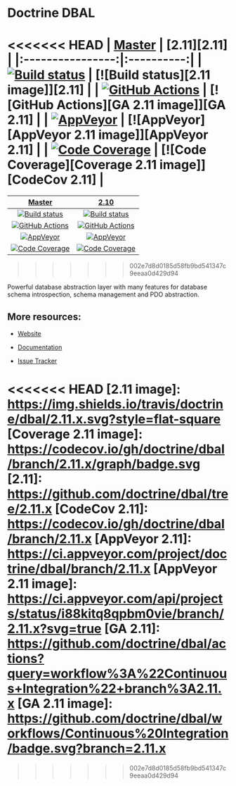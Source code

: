 # Doctrine DBAL

<<<<<<< HEAD
| [Master][Master] | [2.11][2.11] |
|:----------------:|:----------:|
| [![Build status][Master image]][Master] | [![Build status][2.11 image]][2.11] |
| [![GitHub Actions][GA master image]][GA master] | [![GitHub Actions][GA 2.11 image]][GA 2.11] |
| [![AppVeyor][AppVeyor master image]][AppVeyor master] | [![AppVeyor][AppVeyor 2.11 image]][AppVeyor 2.11] |
| [![Code Coverage][Coverage image]][CodeCov Master] | [![Code Coverage][Coverage 2.11 image]][CodeCov 2.11] |
=======
| [Master][Master] | [2.10][2.10] |
|:----------------:|:----------:|
| [![Build status][Master image]][Master] | [![Build status][2.10 image]][2.10] |
| [![GitHub Actions][GA master image]][GA master] | [![GitHub Actions][GA 2.10 image]][GA 2.10] |
| [![AppVeyor][AppVeyor master image]][AppVeyor master] | [![AppVeyor][AppVeyor 2.10 image]][AppVeyor 2.10] |
| [![Code Coverage][Coverage image]][CodeCov Master] | [![Code Coverage][Coverage 2.10 image]][CodeCov 2.10] |
>>>>>>> 002e7d8d0185d58fb9bd541347c9eeaa0d429d94

Powerful database abstraction layer with many features for database schema introspection, schema management and PDO abstraction.

## More resources:

* [Website](http://www.doctrine-project.org/projects/dbal.html)
* [Documentation](http://docs.doctrine-project.org/projects/doctrine-dbal/en/latest/)
* [Issue Tracker](https://github.com/doctrine/dbal/issues)

  [Master image]: https://img.shields.io/travis/doctrine/dbal/master.svg?style=flat-square
  [Coverage image]: https://codecov.io/gh/doctrine/dbal/branch/master/graph/badge.svg
  [Master]: https://travis-ci.org/doctrine/dbal
  [CodeCov Master]: https://codecov.io/gh/doctrine/dbal/branch/master
  [AppVeyor master]: https://ci.appveyor.com/project/doctrine/dbal/branch/master
  [AppVeyor master image]: https://ci.appveyor.com/api/projects/status/i88kitq8qpbm0vie/branch/master?svg=true
  [GA master]: https://github.com/doctrine/dbal/actions?query=workflow%3A%22Continuous+Integration%22+branch%3Amaster
  [GA master image]: https://github.com/doctrine/dbal/workflows/Continuous%20Integration/badge.svg

<<<<<<< HEAD
  [2.11 image]: https://img.shields.io/travis/doctrine/dbal/2.11.x.svg?style=flat-square
  [Coverage 2.11 image]: https://codecov.io/gh/doctrine/dbal/branch/2.11.x/graph/badge.svg
  [2.11]: https://github.com/doctrine/dbal/tree/2.11.x
  [CodeCov 2.11]: https://codecov.io/gh/doctrine/dbal/branch/2.11.x
  [AppVeyor 2.11]: https://ci.appveyor.com/project/doctrine/dbal/branch/2.11.x
  [AppVeyor 2.11 image]: https://ci.appveyor.com/api/projects/status/i88kitq8qpbm0vie/branch/2.11.x?svg=true
  [GA 2.11]: https://github.com/doctrine/dbal/actions?query=workflow%3A%22Continuous+Integration%22+branch%3A2.11.x
  [GA 2.11 image]: https://github.com/doctrine/dbal/workflows/Continuous%20Integration/badge.svg?branch=2.11.x
=======
  [2.10 image]: https://img.shields.io/travis/doctrine/dbal/2.10.x.svg?style=flat-square
  [Coverage 2.10 image]: https://codecov.io/gh/doctrine/dbal/branch/2.10.x/graph/badge.svg
  [2.10]: https://github.com/doctrine/dbal/tree/2.10.x
  [CodeCov 2.10]: https://codecov.io/gh/doctrine/dbal/branch/2.10.x
  [AppVeyor 2.10]: https://ci.appveyor.com/project/doctrine/dbal/branch/2.10.x
  [AppVeyor 2.10 image]: https://ci.appveyor.com/api/projects/status/i88kitq8qpbm0vie/branch/2.10.x?svg=true
  [GA 2.10]: https://github.com/doctrine/dbal/actions?query=workflow%3A%22Continuous+Integration%22+branch%3A2.10.x
  [GA 2.10 image]: https://github.com/doctrine/dbal/workflows/Continuous%20Integration/badge.svg?branch=2.10.x
>>>>>>> 002e7d8d0185d58fb9bd541347c9eeaa0d429d94
